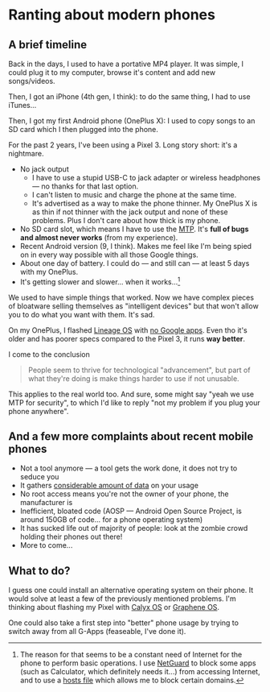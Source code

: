 # Ranting about modern phones

## A brief timeline

Back in the days, I used to have a portative MP4 player.
It was simple, I could plug it to my computer, browse it's content and add new songs/videos.

Then, I got an iPhone (4th gen, I think): to do the same thing, I had to use iTunes...

Then, I got my first Android phone (OnePlus X): I used to copy songs to an SD card which I then plugged into the phone.

For the past 2 years, I've been using a Pixel 3.
Long story short: it's a nightmare.

* No jack output
   * I have to use a stupid USB-C to jack adapter or wireless headphones &mdash; no thanks for that last option.
   * I can't listen to music and charge the phone at the same time.
   * It's advertised as a way to make the phone thinner.
     My OnePlus X is as thin if not thinner with the jack output and none of these problems.
     Plus I don't care about how thick is my phone.
* No SD card slot, which means I have to use the [MTP](https://wikipedia.org/wiki/Media_Transfer_Protocol). It's **full of bugs and almost never works** (from my experience).
* Recent Android version (9, I think). Makes me feel like I'm being spied on in every way possible with all those Google things.
* About one day of battery. I could do &mdash; and still can &mdash; at least 5 days with my OnePlus.
* It's getting slower and slower... when it works...[^1]

We used to have simple things that worked.
Now we have complex pieces of bloatware selling themselves as "intelligent devices" but that won't allow you to do what you want with them.
It's sad.

On my OnePlus, I flashed [Lineage OS](https://lineageos.org) with [no Google apps](/blog/links.html#Android%20Apps).
Even tho it's older and has poorer specs compared to the Pixel 3, it runs **way better**.

I come to the conclusion

> People seem to thrive for technological "advancement", but part of what they're doing is make things harder to use if not unusable.

This applies to the real world too.
And sure, some might say "yeah we use MTP for security", to which I'd like to reply "not my problem if you plug your phone anywhere".

## And a few more complaints about recent mobile phones

* Not a tool anymore &mdash; a tool gets the work done, it does not try to seduce you
* It gathers [considerable amount of data](https://www.scss.tcd.ie/doug.leith/apple_google.pdf) on your usage
* No root access means you're not the owner of your phone, the manufacturer is
* Inefficient, bloated code (AOSP &mdash; Android Open Source Project, is around 150GB of code... for a phone operating system)
* It has sucked life out of majority of people: look at the zombie crowd holding their phones out there!
* More to come...

## What to do?

I guess one could install an alternative operating system on their phone.
It would solve at least a few of the previously mentioned problems.
I'm thinking about flashing my Pixel with [Calyx OS](https://calyxos.org/) or [Graphene OS](https://grapheneos.org).

One could also take a first step into "better" phone usage by trying to switch away from all G-Apps (feaseable, I've done it).

[^1]: The reason for that seems to be a constant need of Internet for the phone to perform basic operations.
      I use [NetGuard](https://netguard.me) to block some apps (such as Calculator, which definitely needs it...) from accessing Internet, and to use a [hosts file](https://wikipedia.org/wiki/Hosts_(file)) which allows me to block certain domains.
